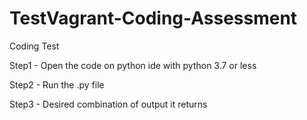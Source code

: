 # TestVagrant-Coding-Assessment
Coding Test

Step1 - Open the code on python ide with python 3.7 or less

Step2 - Run the .py file

Step3 - Desired combination of output it returns
